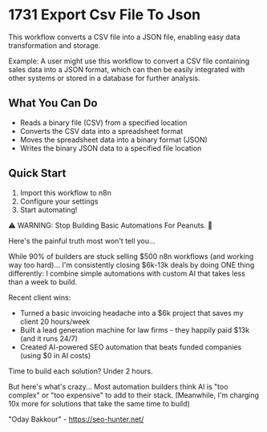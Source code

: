 # 1731 Export Csv File To Json

This workflow converts a CSV file into a JSON file, enabling easy data transformation and storage.

Example: A user might use this workflow to convert a CSV file containing sales data into a JSON format, which can then be easily integrated with other systems or stored in a database for further analysis.

## What You Can Do
- Reads a binary file (CSV) from a specified location
- Converts the CSV data into a spreadsheet format
- Moves the spreadsheet data into a binary format (JSON)
- Writes the binary JSON data to a specified file location

## Quick Start
1. Import this workflow to n8n
2. Configure your settings
3. Start automating!

⚠️ WARNING: Stop Building Basic Automations For Peanuts. 🚫

Here's the painful truth most won't tell you...

While 90% of builders are stuck selling $500 n8n workflows (and working way too hard)...
I'm consistently closing $6k-13k deals by doing ONE thing differently:
I combine simple automations with custom AI that takes less than a week to build.

Recent client wins:
* Turned a basic invoicing headache into a $6k project that saves my client 20 hours/week
* Built a lead generation machine for law firms - they happily paid $13k (and it runs 24/7)
* Created AI-powered SEO automation that beats funded companies (using $0 in AI costs)

Time to build each solution? Under 2 hours.

But here's what's crazy...
Most automation builders think AI is "too complex" or "too expensive" to add to their stack.
(Meanwhile, I'm charging 10x more for solutions that take the same time to build)

"Oday Bakkour" - https://seo-hunter.net/
